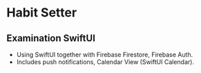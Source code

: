 # Habit Setter

## Examination SwiftUI
- Using SwiftUI together with Firebase Firestore, Firebase Auth.
- Includes push notifications, Calendar View (SwiftUI Calendar).
